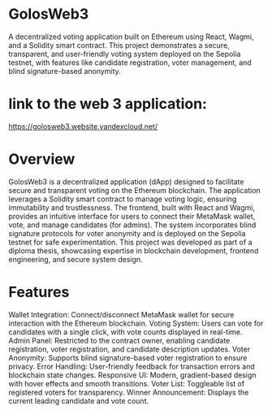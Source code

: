 # GolosWeb3

A decentralized voting application built on Ethereum using React, Wagmi, and a Solidity smart contract. This project demonstrates a secure, transparent, and user-friendly voting system deployed on the Sepolia testnet, with features like candidate registration, voter management, and blind signature-based anonymity.

# link to the web 3 application: 
https://golosweb3.website.yandexcloud.net/

# Overview
GolosWeb3 is a decentralized application (dApp) designed to facilitate secure and transparent voting on the Ethereum blockchain. The application leverages a Solidity smart contract to manage voting logic, ensuring immutability and trustlessness. The frontend, built with React and Wagmi, provides an intuitive interface for users to connect their MetaMask wallet, vote, and manage candidates (for admins). The system incorporates blind signature protocols for voter anonymity and is deployed on the Sepolia testnet for safe experimentation.
This project was developed as part of a diploma thesis, showcasing expertise in blockchain development, frontend engineering, and secure system design.

# Features
Wallet Integration: Connect/disconnect MetaMask wallet for secure interaction with the Ethereum blockchain.
Voting System: Users can vote for candidates with a single click, with vote counts displayed in real-time.
Admin Panel: Restricted to the contract owner, enabling candidate registration, voter registration, and candidate description updates.
Voter Anonymity: Supports blind signature-based voter registration to ensure privacy.
Error Handling: User-friendly feedback for transaction errors and blockchain state changes.
Responsive UI: Modern, gradient-based design with hover effects and smooth transitions.
Voter List: Toggleable list of registered voters for transparency.
Winner Announcement: Displays the current leading candidate and vote count.


